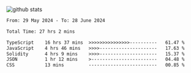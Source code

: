 
![github stats](https://github-readme-stats.vercel.app/api?username=realmahd1&show_icons=true&theme=codeSTACKr&hide_rank=true&count_private=true)

<!--START_SECTION:waka-->

```txt
From: 29 May 2024 - To: 28 June 2024

Total Time: 27 hrs 2 mins

TypeScript    16 hrs 37 mins  >>>>>>>>>>>>>>>----------   61.47 %
JavaScript    4 hrs 46 mins   >>>>---------------------   17.63 %
Solidity      4 hrs 9 mins    >>>>---------------------   15.37 %
JSON          1 hr 12 mins    >------------------------   04.48 %
CSS           13 mins         -------------------------   00.85 %
```

<!--END_SECTION:waka-->
